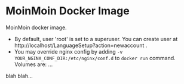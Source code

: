 # MoinMoin Docker Image

MoinMoin docker image.

  * By default, user 'root' is set to a superuser. You can create user at http://localhost/LanguageSetup?action=newaccount .
  * You may override nginx config by adding `-v YOUR_NGINX_CONF_DIR:/etc/nginx/conf.d` to `docker run` command. Volumes are: ...

blah blah...
